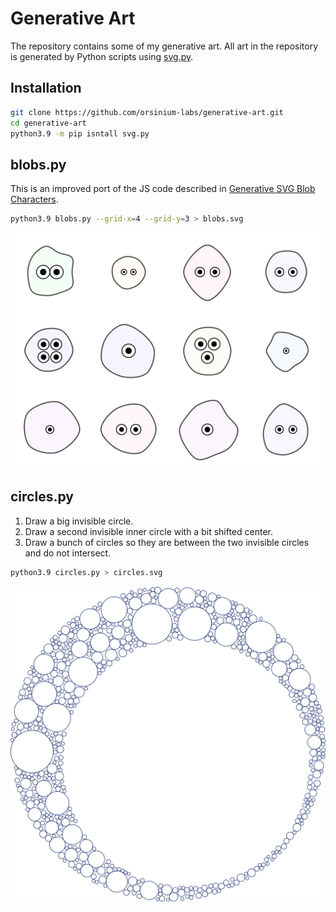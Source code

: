 # Generative Art

The repository contains some of my generative art. All art in the repository is generated by Python scripts using [svg.py](https://github.com/orsinium-labs/svg.py).

## Installation

```bash
git clone https://github.com/orsinium-labs/generative-art.git
cd generative-art
python3.9 -m pip isntall svg.py
```

## blobs.py

This is an improved port of the JS code described in [Generative SVG Blob Characters](https://georgefrancis.dev/writing/generative-svg-blob-characters/).

```bash
python3.9 blobs.py --grid-x=4 --grid-y=3 > blobs.svg
```

![generated art](./blobs.svg)

## circles.py

1. Draw a big invisible circle.
1. Draw a second invisible inner circle with a bit shifted center.
1. Draw a bunch of circles so they are between the two invisible circles and do not intersect.

```bash
python3.9 circles.py > circles.svg
```

![generated art](./circles.svg)
